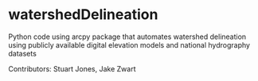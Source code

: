 watershedDelineation
====================

Python code using arcpy package that automates watershed delineation using publicly available digital elevation models and national hydrography datasets

Contributors: Stuart Jones, Jake Zwart
